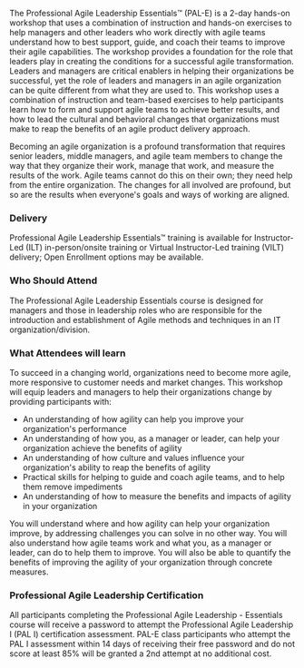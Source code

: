 <!-- professional-agile-leadership-essentials-->


The Professional Agile Leadership Essentials™ (PAL-E) is a 2-day hands-on workshop that uses a combination of instruction and hands-on exercises to help managers and other leaders who work directly with agile teams understand how to best support, guide, and coach their teams to improve their agile capabilities. The workshop provides a foundation for the role that leaders play in creating the conditions for a successful agile transformation. Leaders and managers are critical enablers in helping their organizations be successful, yet the role of leaders and managers in an agile organization can be quite different from what they are used to.  This workshop uses a  combination of instruction and team-based exercises to help participants learn how to form and support agile teams to  achieve better results, and how to lead the cultural and behavioral changes that organizations must make to reap the benefits of an agile product delivery approach.

Becoming an agile organization is a profound transformation that requires senior leaders, middle managers, and agile team members to change the way that they organize their work, manage that work, and measure the results of the work. Agile teams cannot do this on their own; they need help from the entire organization. The changes for all involved are profound, but so are the results when everyone's goals and ways of working are aligned.


### Delivery

Professional Agile Leadership Essentials™ training is available for Instructor-Led (ILT) in-person/onsite training or Virtual Instructor-Led training (VILT) delivery; Open Enrollment options may be available.


### Who Should Attend

The Professional Agile Leadership Essentials course is designed for managers and those in leadership roles who are responsible for the introduction and establishment of Agile methods and techniques in an IT organization/division.


### What Attendees will learn

To succeed in a changing world, organizations need to become more agile, more responsive to customer needs and market changes. This workshop will equip leaders and managers to help their organizations change by providing participants with:

- An understanding of how agility can help you improve your organization's performance
- An understanding of how you, as a manager or leader, can help your organization achieve the benefits of agility
- An understanding of how culture and values influence your organization's ability to reap the benefits of agility
- Practical skills for helping to guide and coach agile teams, and to help them remove impediments
- An understanding of how to measure the benefits and impacts of agility in your organization

You will understand where and how agility can help your organization improve, by addressing challenges you can solve in no other way. You will also understand how agile teams work and what you, as a manager or leader, can do to help them to improve. You will also be able to quantify the benefits of improving the agility of your organization through concrete measures.


### Professional Agile Leadership Certification

All participants completing the Professional Agile Leadership - Essentials course will receive a password to attempt the Professional Agile Leadership I (PAL I) certification assessment. PAL-E class participants who attempt the PAL I assessment within 14 days of receiving their free password and do not score at least 85% will be granted a 2nd attempt at no additional cost.
